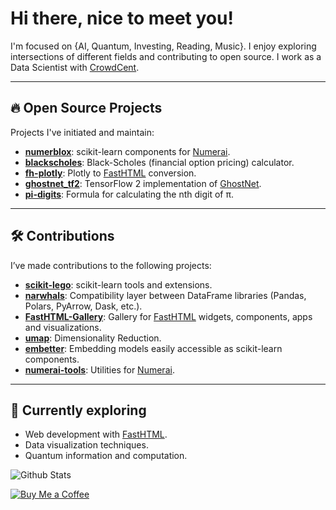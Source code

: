 # Hi there, nice to meet you!

I'm focused on {AI, Quantum, Investing, Reading, Music}. I enjoy exploring intersections of different fields and contributing to open source. I work as a Data Scientist with [CrowdCent](https://crowdcent.com).

---

## 🔥 Open Source Projects
Projects I've initiated and maintain:

- **[numerblox](https://github.com/crowdcent/numerblox)**: scikit-learn components for [Numerai](https://numer.ai).
- **[blackscholes](https://github.com/carlolepelaars/blackscholes)**: Black-Scholes (financial option pricing) calculator.
- **[fh-plotly](https://github.com/carlolepelaars/fh-plotly)**: Plotly to [FastHTML](https://fastht.ml) conversion.
- **[ghostnet_tf2](https://github.com/carlolepelaars/ghostnet_tf2)**: TensorFlow 2 implementation of [GhostNet](https://arxiv.org/abs/1911.11907).
- **[pi-digits](https://github.com/carlolepelaars/pi-digits)**: Formula for calculating the nth digit of π.

---

## 🛠️ Contributions
I’ve made contributions to the following projects:

- **[scikit-lego](https://github.com/koaning/scikit-lego)**: scikit-learn tools and extensions.
- **[narwhals](https://github.com/narwhals-dev/narwhals)**: Compatibility layer between DataFrame libraries (Pandas, Polars, PyArrow, Dask, etc.).
- **[FastHTML-Gallery](https://github.com/carlolepelaars/FastHTML-Gallery)**: Gallery for [FastHTML](https://fastht.ml) widgets, components, apps and visualizations.
- **[umap](https://github.com/lmcinnes/umap)**: Dimensionality Reduction.
- **[embetter](https://github.com/koaning/embetter)**: Embedding models easily accessible as scikit-learn components.
- **[numerai-tools](https://github.com/numerai/numerai-tools)**: Utilities for [Numerai](https://numer.ai).
  
---

## 🌱 Currently exploring
- Web development with [FastHTML](https://fastht.ml).
- Data visualization techniques.
- Quantum information and computation.

![Github Stats](https://github-profile-summary-cards.vercel.app/api/cards/stats?username=carlolepelaars&theme=github)

[![Buy Me a Coffee](https://www.buymeacoffee.com/assets/img/custom_images/orange_img.png)](https://www.buymeacoffee.com/carlolepelaars)
